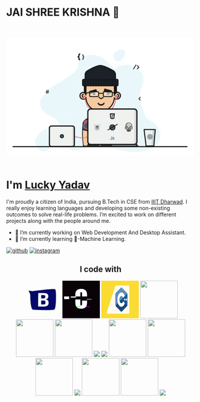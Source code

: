 # JAI SHREE KRISHNA 🙏

<br>
<p align="center">
  <img src="https://github.com/LuckYYadav15/LuckYYadav15/blob/main/gifs/programmer's%20gif.gif">
  <br><br>
</p>

<h1>I'm <a  href="https://github.com/LuckYYadav15">Lucky Yadav</a></h1>
I'm proudly a citizen of India, pursuing B.Tech in CSE from <a href="https://iiitdwd.ac.in/">IIIT Dharwad</a>. I really enjoy learning languages and developing some non-existing outcomes to solve real-life problems. I’m excited to work on different projects along with the people around me.

- 🔭 I’m currently working on Web Development And Desktop Assistant. 
- 🌱 I’m currently learning 🤖-Machine Learning. 

[<img src='https://cdn.jsdelivr.net/npm/simple-icons@3.0.1/icons/github.svg' alt='github' height='40'>](https://github.com/LuckYYadav15) [<img src='https://cdn.jsdelivr.net/npm/simple-icons@3.0.1/icons/instagram.svg' alt='instagram' height='40'>](https://www.instagram.com/https://www.instagram.com/utkarshyadav15//)

<h2 align="center">
    I code with
</h2>
<p align="center">
    <a href="https://getbootstrap.com/"><img src="https://github.com/LuckYYadav15/LuckYYadav15/blob/main/gifs/bootstrap%20gif.gif" width="100"></a>
    <a href="https://www.javatpoint.com/c-programming-language-tutorial"><img src="https://github.com/LuckYYadav15/LuckYYadav15/blob/main/gifs/c_language_gif.gif" width="100"></a>
    <a href="https://www.javatpoint.com/c-programming-language-tutorial"><img src="https://github.com/LuckYYadav15/LuckYYadav15/blob/main/gifs/c%2B%2B%20gif.gif" height="100" width="100"></a>
    <a href="https://www.w3schools.com/css/"><img src="../LuckYYadav15/gifs/css_gif.gif" height="100" width="100"></a>
    <a href="https://firebase.google.com/"><img src="../LuckYYadav15/gifs/firebase_gif.gif" height="100" width="100"></a>
    <a href="https://github.com/"><img src="../LuckYYadav15/gifs/git_main_gif.gif" height="100" width="100"></a>
    <a href="https://www.w3schools.com/html/"><img src="../LuckYYadav15/gifs/html%20gif.gif" width="100"></a>
    <a href="https://www.javascript.com/"><img src="../LuckYYadav15/gifs/js%20logo.gif" width="100"></a>
    <a href="https://in.mathworks.com/products/matlab.html"><img src="../LuckYYadav15/gifs/matlab_gif.gif" height="100" width="100"></a>
    <a href="https://www.mongodb.com/"><img src="../LuckYYadav15/gifs/mongodb_gif.gif" height="100" width="100"></a>
    <a href="https://nodejs.org/en/"><img src="../LuckYYadav15/gifs/node_laptop%20gif.gif" height="100" width="100"></a>
    <a href="https://www.python.org/"><img src="../LuckYYadav15/gifs/python%20gif.gif" width="100"></a>
    <a href="https://reactjs.org/"><img src="../LuckYYadav15/gifs/react%20gif.gif" height="100" width="100"></a>
    <a href="https://www.mysql.com/"><img src="../LuckYYadav15/gifs/sql%20logo.gif" height="100" width="100"></a>
    <a href="https://code.visualstudio.com/"><img src="../LuckYYadav15/gifs/vs_gif.gif" width="100"></a>
</p>
